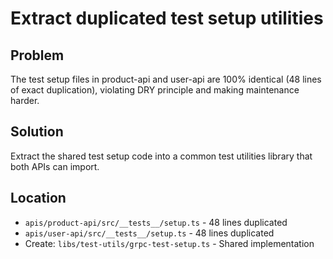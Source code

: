 # Extract duplicated test setup utilities

## Problem

The test setup files in product-api and user-api are 100% identical (48 lines of exact duplication), violating DRY principle and making maintenance harder.

## Solution

Extract the shared test setup code into a common test utilities library that both APIs can import.

## Location

- `apis/product-api/src/__tests__/setup.ts` - 48 lines duplicated
- `apis/user-api/src/__tests__/setup.ts` - 48 lines duplicated
- Create: `libs/test-utils/grpc-test-setup.ts` - Shared implementation